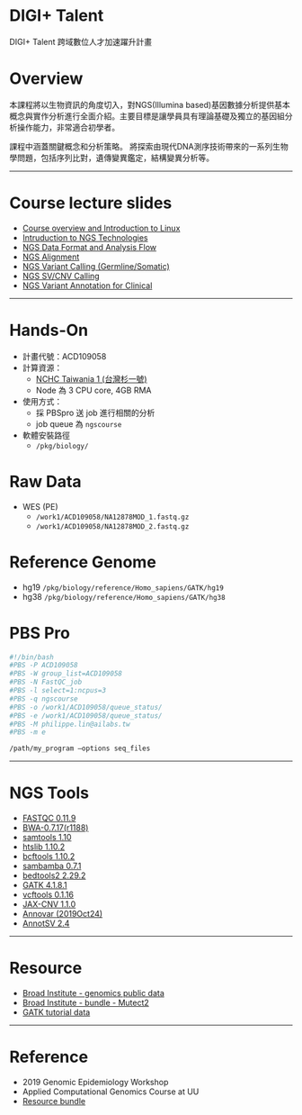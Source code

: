 # DIGI+ Talent
DIGI+ Talent 跨域數位人才加速躍升計畫

# Overview
本課程將以生物資訊的角度切入，對NGS(Illumina based)基因數據分析提供基本概念與實作分析進行全面介紹。主要目標是讓學員具有理論基礎及獨立的基因組分析操作能力，非常適合初學者。

課程中涵蓋關鍵概念和分析策略。 將探索由現代DNA測序技術帶來的一系列生物學問題，包括序列比對，遺傳變異鑑定，結構變異分析等。

---
# Course lecture slides

* [Course overview and Introduction to Linux]()
* [Intruduction to NGS Technologies](https://drive.google.com/file/d/1u8d6LMQPdOwSFaGVGNuHVRQh7q-oV9EN/view?usp=sharing) 
* [NGS Data Format and Analysis Flow](https://drive.google.com/file/d/1A4XnqRie_LCTDsX1sODGN9iYRjbKh9_L/view?usp=sharing)
* [NGS Alignment](https://drive.google.com/file/d/1FbeqmzRTYNkJFcTEW3rYTQpIFn2UByYm/view?usp=sharing)
* [NGS Variant Calling (Germline/Somatic)](https://drive.google.com/file/d/1u4p8NkIpfkTwHYOSM76YjrzlxdmpWeRA/view?usp=sharing)
* [NGS SV/CNV Calling](https://drive.google.com/file/d/1XZ3XGRrp244YCWWV72SQB9meSZKVegB4/view?usp=sharing)
* [NGS Variant Annotation for Clinical](https://drive.google.com/file/d/1JpceLlJ8PZlV4LZk0SGBlX2bhKPBqKj_/view?usp=sharing)

---
# Hands-On

* 計畫代號：ACD109058
* 計算資源：
  * [NCHC Taiwania 1 (台灣杉一號)](https://iservice.nchc.org.tw/)
  * Node 為 3 CPU core, 4GB RMA
* 使用方式：
  * 採 PBSpro 送 job 進行相關的分析
  * job queue 為 `ngscourse`
* 軟體安裝路徑
  * `/pkg/biology/`

# Raw Data
* WES (PE)
  * `/work1/ACD109058/NA12878MOD_1.fastq.gz`
  * `/work1/ACD109058/NA12878MOD_2.fastq.gz`

# Reference Genome
* hg19 `/pkg/biology/reference/Homo_sapiens/GATK/hg19`
* hg38 `/pkg/biology/reference/Homo_sapiens/GATK/hg38`

# PBS Pro

```bash
#!/bin/bash
#PBS -P ACD109058
#PBS -W group_list=ACD109058
#PBS -N FastQC_job
#PBS -l select=1:ncpus=3
#PBS -q ngscourse
#PBS -o /work1/ACD109058/queue_status/
#PBS -e /work1/ACD109058/queue_status/
#PBS -M philippe.lin@ailabs.tw
#PBS -m e

/path/my_program –options seq_files
```

---
# NGS Tools

* [FASTQC 0.11.9](https://www.bioinformatics.babraham.ac.uk/projects/download.html#fastqc)
* [BWA-0.7.17(r1188)](https://github.com/lh3/bwa)
* [samtools 1.10](https://github.com/samtools/samtools)
* [htslib 1.10.2](https://github.com/samtools/htslib)
* [bcftools 1.10.2](https://github.com/samtools/bcftools)
* [sambamba 0.7.1](https://github.com/biod/sambamba)
* [bedtools2 2.29.2](https://github.com/arq5x/bedtools2)
* [GATK 4.1.8.1](https://github.com/broadinstitute/gatk/releases)
* [vcftools 0.1.16](https://github.com/vcftools/vcftools)
* [JAX-CNV 1.1.0](https://github.com/wanpinglee/JAX-CNV)
* [Annovar (2019Oct24)](https://doc-openbio.readthedocs.io/projects/annovar/en/latest/user-guide/download/)
* [AnnotSV 2.4](https://lbgi.fr/AnnotSV/downloads)

---
# Resource

* [Broad Institute - genomics public data](https://console.cloud.google.com/storage/browser/genomics-public-data)
* [Broad Institute - bundle - Mutect2](shorturl.at/knuN3)
* [GATK tutorial data](https://drive.google.com/drive/folders/1aBcbV_Hlyg0wOOmZDDSBeIc0uw1r3f_w)

---
# Reference

* 2019 Genomic Epidemiology Workshop
* Applied Computational Genomics Course at UU
* [Resource bundle](https://gatk.broadinstitute.org/hc/en-us/articles/360035890811-Resource-bundle)